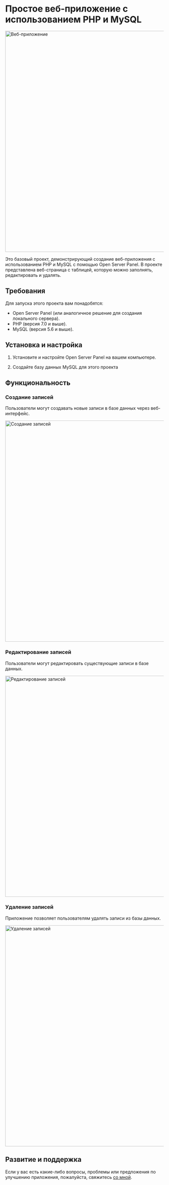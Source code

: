 # Простое веб-приложение с использованием PHP и MySQL

<img src="https://i.ibb.co/wrtmSkc/main.png" alt="Веб-приложение" style="width:700px;">

Это базовый проект, демонстрирующий создание веб-приложения с использованием PHP и MySQL с помощью Open Server Panel. В проекте представлена веб-страница с таблицей, которую можно заполнять, редактировать и удалять.

## Требования

Для запуска этого проекта вам понадобятся:

- Open Server Panel (или аналогичное решение для создания локального сервера).
- PHP (версия 7.0 и выше).
- MySQL (версия 5.6 и выше).

## Установка и настройка

1. Установите и настройте Open Server Panel на вашем компьютере.

2. Создайте базу данных MySQL для этого проекта

## Функциональность

### Создание записей
Пользователи могут создавать новые записи в базе данных через веб-интерфейс.

<img src="https://i.ibb.co/7gWSF6N/add.png" alt="Создание записей" style="width:700px;">

### Редактирование записей
Пользователи могут редактировать существующие записи в базе данных.

<img src="https://i.ibb.co/wWGfcm4/edit.png" alt="Редактирование записей" style="width:700px;">

### Удаление записей
Приложение позволяет пользователям удалять записи из базы данных.

<img src="https://i.ibb.co/wrtmSkc/main.png" alt="Удаление записей" style="width:700px;">

## Развитие и поддержка
Если у вас есть какие-либо вопросы, проблемы или предложения по улучшению приложения, пожалуйста, свяжитесь [со мной](https://vk.com/kir1lka).
